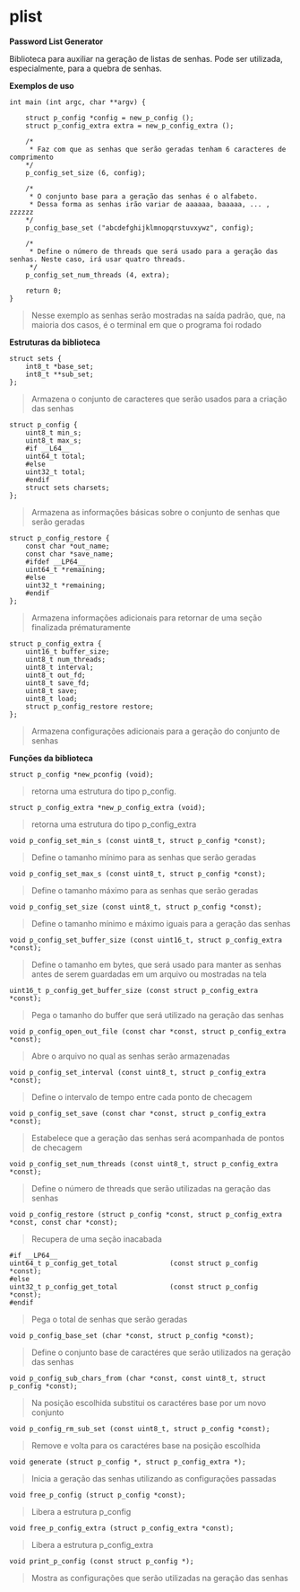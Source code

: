 plist
=====

**Password List Generator**

Biblioteca para auxiliar na geração de listas de senhas. Pode ser utilizada, especialmente, para a quebra de senhas.

**Exemplos de uso**
```
int main (int argc, char **argv) {

	struct p_config *config = new_p_config ();
	struct p_config_extra extra = new_p_config_extra ();
	
	/*
	 * Faz com que as senhas que serão geradas tenham 6 caracteres de comprimento
	*/
	p_config_set_size (6, config);
	
	/*
	 * O conjunto base para a geração das senhas é o alfabeto.
	 * Dessa forma as senhas irão variar de aaaaaa, baaaaa, ... , zzzzzz
	*/
	p_config_base_set ("abcdefghijklmnopqrstuvxywz", config);
	
	/*
	 * Define o número de threads que será usado para a geração das senhas. Neste caso, irá usar quatro threads.
	 */
	p_config_set_num_threads (4, extra);

	return 0;
}
```
>Nesse exemplo as senhas serâo mostradas na saída padrão, que, na maioria dos casos, é o terminal em que 
o programa foi rodado

**Estruturas da biblioteca**

```
struct sets {
	int8_t *base_set;
	int8_t **sub_set;
};
```
>Armazena o conjunto de caracteres que serão usados para a criação das senhas

```
struct p_config {
	uint8_t min_s;
	uint8_t max_s;
	#if __L64__
	uint64_t total;
	#else
	uint32_t total;
	#endif
	struct sets charsets;
};
```
>Armazena as informações básicas sobre o conjunto de senhas que serão geradas

```
struct p_config_restore {
	const char *out_name;
	const char *save_name;
	#ifdef __LP64__
	uint64_t *remaining;
	#else
	uint32_t *remaining;
	#endif
};
```
>Armazena informações adicionais para retornar de uma seção finalizada prématuramente

```
struct p_config_extra {
	uint16_t buffer_size;
	uint8_t num_threads;
	uint8_t interval;
	uint8_t out_fd;
	uint8_t save_fd;
	uint8_t save;
	uint8_t load;
	struct p_config_restore restore;
};
```
>Armazena configurações adicionais para a geração do conjunto de senhas

**Funções da biblioteca**

```
struct p_config *new_pconfig (void);
```
>retorna uma estrutura do tipo p_config.

```
struct p_config_extra *new_p_config_extra (void);
```
>retorna uma estrutura do tipo p_config_extra

```
void p_config_set_min_s (const uint8_t, struct p_config *const);
```
>Define o tamanho mínimo para as senhas que serão geradas

```
void p_config_set_max_s (const uint8_t, struct p_config *const);
```
>Define o tamanho máximo para as senhas que serão geradas

```
void p_config_set_size (const uint8_t, struct p_config *const);
```
>Define o tamanho mínimo e máximo iguais para a geração das senhas

```
void p_config_set_buffer_size (const uint16_t, struct p_config_extra *const);
```
>Define o tamanho em bytes, que será usado para manter as senhas antes de serem guardadas em um arquivo ou mostradas na tela

```
uint16_t p_config_get_buffer_size (const struct p_config_extra *const);
```
>Pega o tamanho do buffer que será utilizado na geração das senhas

```
void p_config_open_out_file (const char *const, struct p_config_extra *const);
```
>Abre o arquivo no qual as senhas serão armazenadas

```
void p_config_set_interval (const uint8_t, struct p_config_extra *const);
```
>Define o intervalo de tempo entre cada ponto de checagem

```
void p_config_set_save (const char *const, struct p_config_extra *const);
```
>Estabelece que a geração das senhas será acompanhada de pontos de checagem

```
void p_config_set_num_threads (const uint8_t, struct p_config_extra *const);
```
>Define o número de threads que serão utilizadas na geração das senhas

```
void p_config_restore (struct p_config *const, struct p_config_extra *const, const char *const);
```
>Recupera de uma seção inacabada

```
#if __LP64__
uint64_t p_config_get_total             (const struct p_config *const);
#else
uint32_t p_config_get_total             (const struct p_config *const);
#endif
```
>Pega o total de senhas que serão geradas

```
void p_config_base_set (char *const, struct p_config *const);
```
>Define o conjunto base de caractéres que serão utilizados na geração das senhas

```
void p_config_sub_chars_from (char *const, const uint8_t, struct p_config *const);
```
>Na posição escolhida substitui os caractéres base por um novo conjunto

```
void p_config_rm_sub_set (const uint8_t, struct p_config *const);
```
>Remove e volta para os caractéres base na posição escolhida

```
void generate (struct p_config *, struct p_config_extra *);
```
>Inicia a geração das senhas utilizando as configurações passadas

```
void free_p_config (struct p_config *const);
```
>Libera a estrutura p_config

```
void free_p_config_extra (struct p_config_extra *const);
```
>Libera a estrutura p_config_extra

```
void print_p_config (const struct p_config *);
```
>Mostra as configurações que serão utilizadas na geração das senhas
